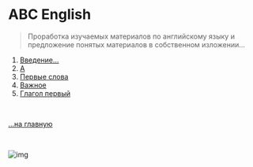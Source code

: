 # ABC English

>Проработка изучаемых материалов по английскому языку и предложение понятых материалов в собственном изложении…

1. [Введение…](../abc/26-2021-abc.md)
2. [A](../abc/a-0041/a.md)
3. [Первые слова](../abc/first_words.md)
4. [Важное](../abc/important.md) 
5. [Глагол первый](../abc/b-0042/b.md)

<br>

[…на главную](/)

<br>

![img](https://1.bp.blogspot.com/-wFaMiAHx-Y8/YG3EaVrCDFI/AAAAAAAAGZY/IYjO6zFHW5wjj4I_HrssCIShQpMxWMHlgCLcBGAsYHQ/s800/IMG_2094.PNG)